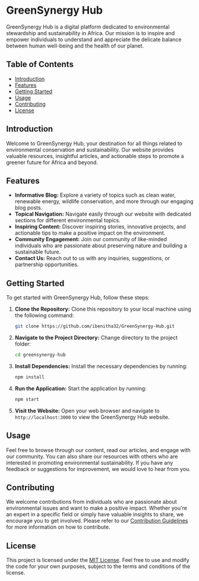 # GreenSynergy Hub

GreenSynergy Hub is a digital platform dedicated to environmental stewardship and sustainability in Africa. Our mission is to inspire and empower individuals to understand and appreciate the delicate balance between human well-being and the health of our planet.

## Table of Contents
- [Introduction](#introduction)
- [Features](#features)
- [Getting Started](#getting-started)
- [Usage](#usage)
- [Contributing](#contributing)
- [License](#license)

## Introduction
Welcome to GreenSynergy Hub, your destination for all things related to environmental conservation and sustainability. Our website provides valuable resources, insightful articles, and actionable steps to promote a greener future for Africa and beyond.

## Features
- **Informative Blog:** Explore a variety of topics such as clean water, renewable energy, wildlife conservation, and more through our engaging blog posts.
- **Topical Navigation:** Navigate easily through our website with dedicated sections for different environmental topics.
- **Inspiring Content:** Discover inspiring stories, innovative projects, and actionable tips to make a positive impact on the environment.
- **Community Engagement:** Join our community of like-minded individuals who are passionate about preserving nature and building a sustainable future.
- **Contact Us:** Reach out to us with any inquiries, suggestions, or partnership opportunities.

## Getting Started
To get started with GreenSynergy Hub, follow these steps:

1. **Clone the Repository:** Clone this repository to your local machine using the following command:
    ```bash
    git clone https://github.com/ibenitha32/GreenSynergy-Hub.git
    ```

2. **Navigate to the Project Directory:** Change directory to the project folder:
    ```bash
    cd greensynergy-hub
    ```

3. **Install Dependencies:** Install the necessary dependencies by running:
    ```bash
    npm install
    ```

4. **Run the Application:** Start the application by running:
    ```bash
    npm start
    ```

5. **Visit the Website:** Open your web browser and navigate to `http://localhost:3000` to view the GreenSynergy Hub website.

## Usage
Feel free to browse through our content, read our articles, and engage with our community. You can also share our resources with others who are interested in promoting environmental sustainability. If you have any feedback or suggestions for improvement, we would love to hear from you.

## Contributing
We welcome contributions from individuals who are passionate about environmental issues and want to make a positive impact. Whether you're an expert in a specific field or simply have valuable insights to share, we encourage you to get involved. Please refer to our [Contribution Guidelines](#) for more information on how to contribute.

## License
This project is licensed under the [MIT License](#). Feel free to use and modify the code for your own purposes, subject to the terms and conditions of the license.
